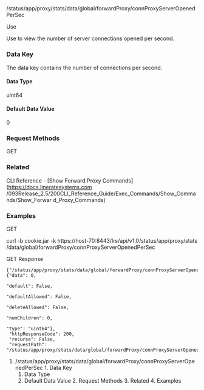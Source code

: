 ##
/status/app/proxy/stats/data/global/forwardProxy/connProxyServerOpenedPerSec

Use

Use to view the number of server connections opened per second.

### Data Key

The data key contains the number of connections per second.

#### Data Type

uint64

#### Default Data Value

0

### Request Methods

GET

### Related

CLI Reference - [Show Forward Proxy Commands](https://docs.lineratesystems.com
/093Release_2.5/200CLI_Reference_Guide/Exec_Commands/Show_Commands/Show_Forwar
d_Proxy_Commands)

### Examples

GET

curl -b cookie.jar -k https://host-70:8443/lrs/api/v1.0/status/app/proxy/stats
/data/global/forwardProxy/connProxyServerOpenedPerSec

GET Response

    
    {"/status/app/proxy/stats/data/global/forwardProxy/connProxyServerOpenedPerSec": {"data": 0,
                                                                                       "default": False,
                                                                                       "defaultAllowed": False,
                                                                                       "deleteAllowed": False,
                                                                                       "numChildren": 0,
                                                                                       "type": "uint64"},
     "httpResponseCode": 200,
     "recurse": False,
     "requestPath": "/status/app/proxy/stats/data/global/forwardProxy/connProxyServerOpenedPerSec"}
    

  1. /status/app/proxy/stats/data/global/forwardProxy/connProxyServerOpenedPerSec
    1. Data Key
      1. Data Type
      2. Default Data Value
    2. Request Methods
    3. Related
    4. Examples

